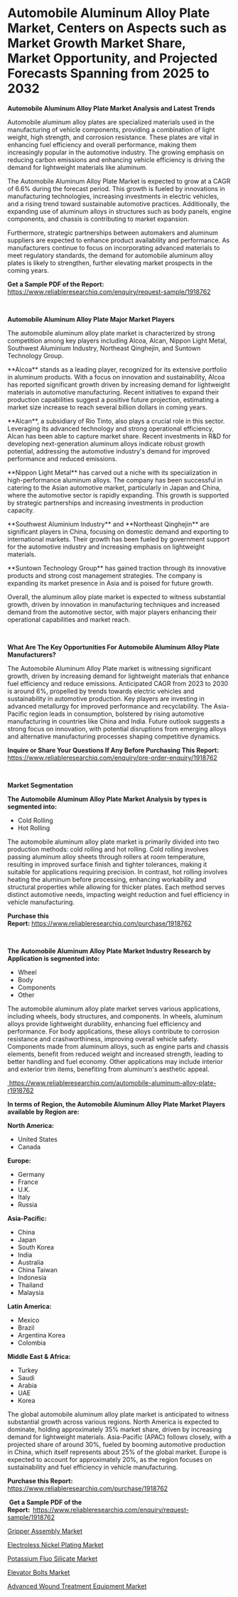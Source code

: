 <p><h1>Automobile Aluminum Alloy Plate Market, Centers on Aspects such as Market Growth Market Share, Market Opportunity, and Projected Forecasts Spanning from 2025 to 2032</h1></p><p><strong>Automobile Aluminum Alloy Plate Market Analysis and Latest Trends</strong></p>
<p><p>Automobile aluminum alloy plates are specialized materials used in the manufacturing of vehicle components, providing a combination of light weight, high strength, and corrosion resistance. These plates are vital in enhancing fuel efficiency and overall performance, making them increasingly popular in the automotive industry. The growing emphasis on reducing carbon emissions and enhancing vehicle efficiency is driving the demand for lightweight materials like aluminum.</p><p>The Automobile Aluminum Alloy Plate Market is expected to grow at a CAGR of 6.6% during the forecast period. This growth is fueled by innovations in manufacturing technologies, increasing investments in electric vehicles, and a rising trend toward sustainable automotive practices. Additionally, the expanding use of aluminum alloys in structures such as body panels, engine components, and chassis is contributing to market expansion. </p><p>Furthermore, strategic partnerships between automakers and aluminum suppliers are expected to enhance product availability and performance. As manufacturers continue to focus on incorporating advanced materials to meet regulatory standards, the demand for automobile aluminum alloy plates is likely to strengthen, further elevating market prospects in the coming years.</p></p>
<p><strong>Get a Sample PDF of the Report:&nbsp;</strong> <a href="https://www.reliableresearchiq.com/enquiry/request-sample/1918762?utm_campaign=1141&utm_medium=2&utm_source=Github&utm_content=ia&utm_term=28032025&utm_id=automobile-aluminum-alloy-plate">https://www.reliableresearchiq.com/enquiry/request-sample/1918762</a></p>
<p>&nbsp;</p>
<p><strong>Automobile Aluminum Alloy Plate Major Market Players</strong></p>
<p><p>The automobile aluminum alloy plate market is characterized by strong competition among key players including Alcoa, Alcan, Nippon Light Metal, Southwest Aluminium Industry, Northeast Qinghejin, and Suntown Technology Group. </p><p>**Alcoa** stands as a leading player, recognized for its extensive portfolio in aluminum products. With a focus on innovation and sustainability, Alcoa has reported significant growth driven by increasing demand for lightweight materials in automotive manufacturing. Recent initiatives to expand their production capabilities suggest a positive future projection, estimating a market size increase to reach several billion dollars in coming years.</p><p>**Alcan**, a subsidiary of Rio Tinto, also plays a crucial role in this sector. Leveraging its advanced technology and strong operational efficiency, Alcan has been able to capture market share. Recent investments in R&D for developing next-generation aluminum alloys indicate robust growth potential, addressing the automotive industry's demand for improved performance and reduced emissions.</p><p>**Nippon Light Metal** has carved out a niche with its specialization in high-performance aluminum alloys. The company has been successful in catering to the Asian automotive market, particularly in Japan and China, where the automotive sector is rapidly expanding. This growth is supported by strategic partnerships and increasing investments in production capacity.</p><p>**Southwest Aluminium Industry** and **Northeast Qinghejin** are significant players in China, focusing on domestic demand and exporting to international markets. Their growth has been fueled by government support for the automotive industry and increasing emphasis on lightweight materials.</p><p>**Suntown Technology Group** has gained traction through its innovative products and strong cost management strategies. The company is expanding its market presence in Asia and is poised for future growth.</p><p>Overall, the aluminum alloy plate market is expected to witness substantial growth, driven by innovation in manufacturing techniques and increased demand from the automotive sector, with major players enhancing their operational capabilities and market reach.</p></p>
<p>&nbsp;</p>
<p><strong>What Are The Key Opportunities For Automobile Aluminum Alloy Plate Manufacturers?</strong></p>
<p><p>The Automobile Aluminum Alloy Plate market is witnessing significant growth, driven by increasing demand for lightweight materials that enhance fuel efficiency and reduce emissions. Anticipated CAGR from 2023 to 2030 is around 6%, propelled by trends towards electric vehicles and sustainability in automotive production. Key players are investing in advanced metallurgy for improved performance and recyclability. The Asia-Pacific region leads in consumption, bolstered by rising automotive manufacturing in countries like China and India. Future outlook suggests a strong focus on innovation, with potential disruptions from emerging alloys and alternative manufacturing processes shaping competitive dynamics.</p></p>
<p><strong>Inquire or Share Your Questions If Any Before Purchasing This Report:</strong> <a href="https://www.reliableresearchiq.com/enquiry/pre-order-enquiry/1918762?utm_campaign=1141&utm_medium=2&utm_source=Github&utm_content=ia&utm_term=28032025&utm_id=automobile-aluminum-alloy-plate">https://www.reliableresearchiq.com/enquiry/pre-order-enquiry/1918762</a></p>
<p>&nbsp;</p>
<p><strong>Market Segmentation</strong></p>
<p><strong>The Automobile Aluminum Alloy Plate Market Analysis by types is segmented into:</strong></p>
<p><ul><li>Cold Rolling</li><li>Hot Rolling</li></ul></p>
<p><p>The automobile aluminum alloy plate market is primarily divided into two production methods: cold rolling and hot rolling. Cold rolling involves passing aluminum alloy sheets through rollers at room temperature, resulting in improved surface finish and tighter tolerances, making it suitable for applications requiring precision. In contrast, hot rolling involves heating the aluminum before processing, enhancing workability and structural properties while allowing for thicker plates. Each method serves distinct automotive needs, impacting weight reduction and fuel efficiency in vehicle manufacturing.</p></p>
<p><strong>Purchase this Report:&nbsp;</strong><a href="https://www.reliableresearchiq.com/purchase/1918762?utm_campaign=1141&utm_medium=2&utm_source=Github&utm_content=ia&utm_term=28032025&utm_id=automobile-aluminum-alloy-plate">https://www.reliableresearchiq.com/purchase/1918762</a></p>
<p>&nbsp;</p>
<p><strong>The Automobile Aluminum Alloy Plate Market Industry Research by Application is segmented into:</strong></p>
<p><ul><li>Wheel</li><li>Body</li><li>Components</li><li>Other</li></ul></p>
<p><p>The automobile aluminum alloy plate market serves various applications, including wheels, body structures, and components. In wheels, aluminum alloys provide lightweight durability, enhancing fuel efficiency and performance. For body applications, these alloys contribute to corrosion resistance and crashworthiness, improving overall vehicle safety. Components made from aluminum alloys, such as engine parts and chassis elements, benefit from reduced weight and increased strength, leading to better handling and fuel economy. Other applications may include interior and exterior trim items, benefiting from aluminum's aesthetic appeal.</p></p>
<p><a href="https://www.reliableresearchiq.com/automobile-aluminum-alloy-plate-r1918762?utm_campaign=1141&utm_medium=2&utm_source=Github&utm_content=ia&utm_term=28032025&utm_id=automobile-aluminum-alloy-plate">&nbsp;https://www.reliableresearchiq.com/automobile-aluminum-alloy-plate-r1918762</a></p>
<p><strong>In terms of Region, the Automobile Aluminum Alloy Plate Market Players available by Region are:</strong></p>
<p>
    <p> <strong> North America: </strong>
        <ul>
            <li>United States</li>
            <li>Canada</li>
        </ul>
        </p> 
    <p> <strong> Europe: </strong>
        <ul>
            <li>Germany</li>
            <li>France</li>
            <li>U.K.</li>
            <li>Italy</li>
            <li>Russia</li>
        </ul>
        </p> 
    <p> <strong> Asia-Pacific: </strong>
        <ul>
            <li>China</li>
            <li>Japan</li>
            <li>South Korea</li>
            <li>India</li>
            <li>Australia</li>
            <li>China Taiwan</li>
            <li>Indonesia</li>
            <li>Thailand</li>
            <li>Malaysia</li>
        </ul>
        </p> 
    <p> <strong> Latin America: </strong>
        <ul>
            <li>Mexico</li>
            <li>Brazil</li>
            <li>Argentina Korea</li>
            <li>Colombia</li>
        </ul>
        </p> 
    <p> <strong> Middle East & Africa: </strong>
        <ul>
            <li>Turkey</li>
            <li>Saudi</li>
            <li>Arabia</li>
            <li>UAE</li>
            <li>Korea</li>
        </ul>
    </p>
    </p>
<p><p>The global automobile aluminum alloy plate market is anticipated to witness substantial growth across various regions. North America is expected to dominate, holding approximately 35% market share, driven by increasing demand for lightweight materials. Asia-Pacific (APAC) follows closely, with a projected share of around 30%, fueled by booming automotive production in China, which itself represents about 25% of the global market. Europe is expected to account for approximately 20%, as the region focuses on sustainability and fuel efficiency in vehicle manufacturing.</p></p>
<p><strong>Purchase this Report: </strong><a href="https://www.reliableresearchiq.com/purchase/1918762?utm_campaign=1141&utm_medium=2&utm_source=Github&utm_content=ia&utm_term=28032025&utm_id=automobile-aluminum-alloy-plate">https://www.reliableresearchiq.com/purchase/1918762</a></p>
<p>&nbsp;<strong>Get a Sample PDF of the Report:&nbsp;&nbsp;</strong><a href="https://www.reliableresearchiq.com/enquiry/request-sample/1918762?utm_campaign=1141&utm_medium=2&utm_source=Github&utm_content=ia&utm_term=28032025&utm_id=automobile-aluminum-alloy-plate">https://www.reliableresearchiq.com/enquiry/request-sample/1918762</a></p>
<p><strong></strong></p>
<p><p><a href="https://github.com/qianyateina/Market-Research-Report-List-1/blob/main/gripper-assembly-market.md?utm_campaign=1141&utm_medium=2&utm_source=Github&utm_content=ia&utm_term=28032025&utm_id=automobile-aluminum-alloy-plate">Gripper Assembly Market</a></p><p><a href="https://github.com/ebalabenoot/Market-Research-Report-List-1/blob/main/electroless-nickel-plating-market.md?utm_campaign=1141&utm_medium=2&utm_source=Github&utm_content=ia&utm_term=28032025&utm_id=automobile-aluminum-alloy-plate">Electroless Nickel Plating Market</a></p><p><a href="https://github.com/handyiongikg/Market-Research-Report-List-1/blob/main/potassium-fluo-silicate-market.md?utm_campaign=1141&utm_medium=2&utm_source=Github&utm_content=ia&utm_term=28032025&utm_id=automobile-aluminum-alloy-plate">Potassium Fluo Silicate Market</a></p><p><a href="https://github.com/nellygussisy/Market-Research-Report-List-1/blob/main/elevator-bolts-market.md?utm_campaign=1141&utm_medium=2&utm_source=Github&utm_content=ia&utm_term=28032025&utm_id=automobile-aluminum-alloy-plate">Elevator Bolts Market</a></p><p><a href="https://github.com/cwasicioaie/Market-Research-Report-List-1/blob/main/advanced-wound-treatment-equipment-market.md?utm_campaign=1141&utm_medium=2&utm_source=Github&utm_content=ia&utm_term=28032025&utm_id=automobile-aluminum-alloy-plate">Advanced Wound Treatment Equipment Market</a></p></p>